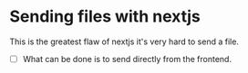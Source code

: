 # Sending files with nextjs

This is the greatest flaw of nextjs it's very hard to send a file.

- [ ] What can be done is to send directly from the frontend.

